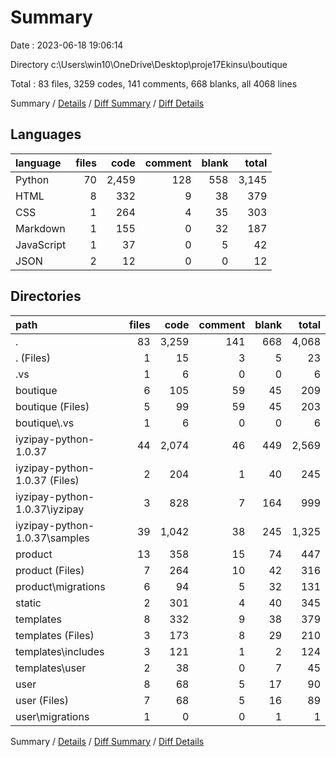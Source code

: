 # Summary

Date : 2023-06-18 19:06:14

Directory c:\\Users\\win10\\OneDrive\\Desktop\\proje17Ekinsu\\boutique

Total : 83 files,  3259 codes, 141 comments, 668 blanks, all 4068 lines

Summary / [Details](details.md) / [Diff Summary](diff.md) / [Diff Details](diff-details.md)

## Languages
| language | files | code | comment | blank | total |
| :--- | ---: | ---: | ---: | ---: | ---: |
| Python | 70 | 2,459 | 128 | 558 | 3,145 |
| HTML | 8 | 332 | 9 | 38 | 379 |
| CSS | 1 | 264 | 4 | 35 | 303 |
| Markdown | 1 | 155 | 0 | 32 | 187 |
| JavaScript | 1 | 37 | 0 | 5 | 42 |
| JSON | 2 | 12 | 0 | 0 | 12 |

## Directories
| path | files | code | comment | blank | total |
| :--- | ---: | ---: | ---: | ---: | ---: |
| . | 83 | 3,259 | 141 | 668 | 4,068 |
| . (Files) | 1 | 15 | 3 | 5 | 23 |
| .vs | 1 | 6 | 0 | 0 | 6 |
| boutique | 6 | 105 | 59 | 45 | 209 |
| boutique (Files) | 5 | 99 | 59 | 45 | 203 |
| boutique\\.vs | 1 | 6 | 0 | 0 | 6 |
| iyzipay-python-1.0.37 | 44 | 2,074 | 46 | 449 | 2,569 |
| iyzipay-python-1.0.37 (Files) | 2 | 204 | 1 | 40 | 245 |
| iyzipay-python-1.0.37\\iyzipay | 3 | 828 | 7 | 164 | 999 |
| iyzipay-python-1.0.37\\samples | 39 | 1,042 | 38 | 245 | 1,325 |
| product | 13 | 358 | 15 | 74 | 447 |
| product (Files) | 7 | 264 | 10 | 42 | 316 |
| product\\migrations | 6 | 94 | 5 | 32 | 131 |
| static | 2 | 301 | 4 | 40 | 345 |
| templates | 8 | 332 | 9 | 38 | 379 |
| templates (Files) | 3 | 173 | 8 | 29 | 210 |
| templates\\includes | 3 | 121 | 1 | 2 | 124 |
| templates\\user | 2 | 38 | 0 | 7 | 45 |
| user | 8 | 68 | 5 | 17 | 90 |
| user (Files) | 7 | 68 | 5 | 16 | 89 |
| user\\migrations | 1 | 0 | 0 | 1 | 1 |

Summary / [Details](details.md) / [Diff Summary](diff.md) / [Diff Details](diff-details.md)